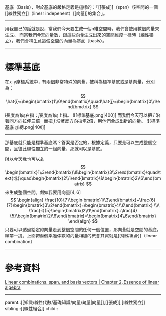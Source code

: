 基底（Basis），對於基底的嚴格定義是這樣的：「[[張成]]（span）該空間的一個[[線性獨立]]（linear indepenent）[[向量]]的集合」。
- - -
用我自己的話就是說，當我們今天要生成一個n維空間時，我們會使用數個向量來生成。
而當我們今天向量數，跟這些向量生成出來的空間維度一樣時（線性獨立），我們會稱生成這個空間的向量為基底（basis）。
- - -
# 標準基底
在x-y座標系統中，有兩個非常特殊的向量，被稱為標準基底或是基向量，分別為：
$$
\hat{i}=\begin{bmatrix}1\\0\end{bmatrix}\quad\hat{j}=\begin{bmatrix}0\\1\end{bmatrix}
$$
$\hat{i}$長度為1向右指；$\hat{j}$長度為1向上指。
![[標準基底.png|400]]
而我們今天可以把 $\hat{i}$ 沿著同方向拉伸三倍，而把 $\hat{j}$ 沿著反方向拉伸2倍，用他們合成出新的向量。
![[標準基底 加總.png|400]]
- - -
那基底就只能是標準基底嗎？答案是否定的，根據定義，只要是可以生成整個空間，且彼此線性獨立的一組向量，那就可以是基底。

所以今天我也可以拿
$$
\begin{bmatrix}1\\3\end{bmatrix}\&\begin{bmatrix}3\\2\end{bmatrix}\quad\text{或}\quad\begin{bmatrix}2\\1\end{bmatrix}\&\begin{bmatrix}2\\6\end{bmatrix}
$$
來生成整個空間。例如我要用向量$[4,6]$
$$
\begin{align}
\frac{10}{7}\begin{bmatrix}1\\3\end{bmatrix}+\frac{6}{7}\begin{bmatrix}3\\2\end{bmatrix}=\begin{bmatrix}4\\6\end{bmatrix}
\\\\
\frac{6}{5}\begin{bmatrix}2\\1\end{bmatrix}+\frac{4}{5}\begin{bmatrix}2\\6\end{bmatrix}=\begin{bmatrix}4\\6\end{bmatrix}
\end{align}
$$
只要可以透過給定的向量走到整個空間的任何一個位置，那向量就是空間的基底。
順帶一提，上面把兩個乘過係數的向量相加的概念其實就是[[線性組合]]（linear combination）
- - -
# 參考資料
[Linear combinations, span, and basis vectors | Chapter 2, Essence of linear algebra](https://www.youtube.com/watch?v=k7RM-ot2NWY&list=PLZHQObOWTQDPD3MizzM2xVFitgF8hE_ab&index=2)
- - -
parent::[[知識/線性代數/基礎知識/向量/向量|向量]],[[張成]],[[線性獨立]]
sibling::[[線性組合]]
child::